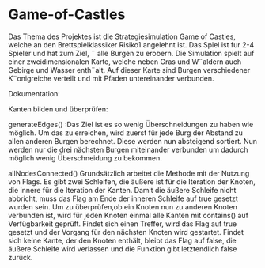 # Game-of-Castles
Das Thema des Projektes ist die Strategiesimulation Game of Castles, welche an den Brettspielklassiker Risiko1 angelehnt ist. Das Spiel ist fur 2-4 Spieler und hat zum Ziel, ¨ alle Burgen zu erobern. Die Simulation spielt auf einer zweidimensionalen Karte, welche neben Gras und W¨aldern auch Gebirge und Wasser enth¨alt. Auf dieser Karte sind Burgen verschiedener K¨onigreiche verteilt und mit Pfaden untereinander verbunden.

Dokumentation:

Kanten bilden und überprüfen:

generateEdges() :Das Ziel ist es so wenig Überschneidungen zu haben wie möglich. Um das zu erreichen, wird zuerst für jede Burg der Abstand zu allen anderen Burgen berechnet. Diese werden nun absteigend sortiert. Nun werden nur die drei nächsten Burgen miteinander verbunden um dadurch möglich wenig Überschneidung zu bekommen. 

allNodesConnected() Grundsätzlich arbeitet die Methode mit der Nutzung von Flags. Es gibt zwei Schleifen, die äußere ist für die Iteration der Knoten, die innere für die Iteration der Kanten. Damit die äußere Schleife nicht abbricht, muss das Flag am Ende der inneren Schleife auf true gesetzt wurden sein. Um zu überprüfen,ob ein Knoten nun zu anderen Knoten verbunden ist, wird für jeden Knoten einmal alle Kanten mit
contains() auf Verfügbarkeit geprüft. Findet sich einen Treffer, wird das Flag auf true gesetzt und der Vorgang für den nächsten Knoten wird gestartet. Findet sich keine Kante, der den Knoten enthält,
bleibt das Flag auf false, die äußere Schleife wird verlassen und die Funktion gibt letztendlich false zurück. 
